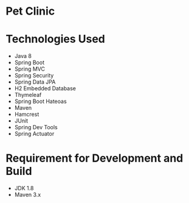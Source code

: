 # Pet Clinic #

# Technologies Used
- Java 8
- Spring Boot
- Spring MVC
- Spring Security
- Spring Data JPA
- H2 Embedded Database
- Thymeleaf
- Spring Boot Hateoas
- Maven
- Hamcrest
- JUnit
- Spring Dev Tools
- Spring Actuator

# Requirement for Development and Build
- JDK 1.8
- Maven 3.x


